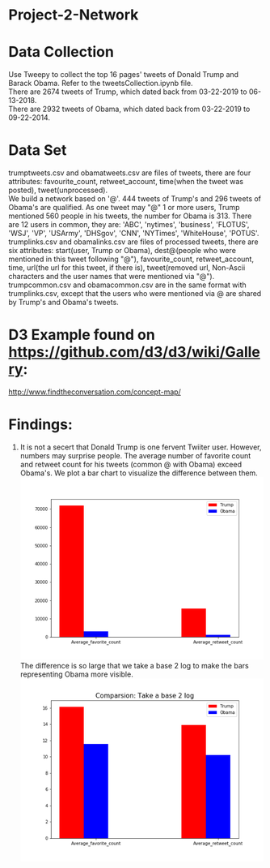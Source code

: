 # Project-2-Network  
# Data Collection  
Use Tweepy to collect the top 16 pages' tweets of Donald Trump and Barack Obama. Refer to the tweetsCollection.ipynb file.  
There are 2674 tweets of Trump, which dated back from 03-22-2019 to 06-13-2018.  
There are 2932 tweets of Obama, which dated back from 03-22-2019 to 09-22-2014.   


# Data Set  
trumptweets.csv and obamatweets.csv are files of tweets, there are four attributes: favourite_count, retweet_account, time(when the tweet was posted), tweet(unprocessed).   
We build a network based on '@'. 444 tweets of Trump's and 296 tweets of Obama's are qualified. As one tweet may "@" 1 or more users, Trump mentioned 560 people in his tweets, the number for Obama is 313. There are 12 users in common, they are: 'ABC', 'nytimes', 'business', 'FLOTUS', 'WSJ', 'VP', 'USArmy', 'DHSgov', 'CNN', 'NYTimes', 'WhiteHouse', 'POTUS'.    
trumplinks.csv and obamalinks.csv are files of processed tweets, there are six attributes: start(user, Trump or Obama), dest@(people who were mentioned in this tweet following "@"), favourite_count, retweet_account, time, url(the url for this tweet, if there is), tweet(removed url, Non-Ascii characters and the user names that were mentioned via "@").   
trumpcommon.csv and obamacommon.csv are in the same format with trumplinks.csv, except that the users who were mentioned via @ are shared by Trump's and Obama's tweets. 




# D3 Example found on https://github.com/d3/d3/wiki/Gallery:
http://www.findtheconversation.com/concept-map/
  
# Findings:
1. It is not a secert that Donald Trump is one fervent Twiiter user. However, numbers may surprise people. The average number of favorite count and retweet count for his tweets (common @ with Obama) exceed Obama's. We plot a bar chart to visualize the difference between them. 
![image](https://github.com/HXDU/Project-2-Network/blob/master/compare.png)  
The difference is so large that we take a base 2 log to make the bars representing Obama more visible.
![image](https://github.com/HXDU/Project-2-Network/blob/master/log_compare.png)
